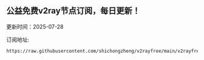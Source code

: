 ## 公益免费v2ray节点订阅，每日更新！
更新时间：2025-07-28

订阅地址:
```
https://raw.githubusercontent.com/shichongzheng/v2rayfree/main/v2rayfree
```
